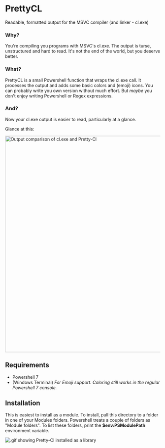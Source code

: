 # PrettyCL
Readable, formatted output for the MSVC compiler (and linker - cl.exe)


### Why?
You're compiling you programs with MSVC's cl.exe. The output is turse, unstructured and hard to read. It's not the end of the world, but you deserve better.

### What?
PrettyCL is a small Powershell function that wraps the cl.exe call. It processes the output and adds some basic colors and (emoji) icons. You can probably write you own version without much effort. But *maybe* you don't enjoy writing Powershell or Regex expressions.

### And?
Now your cl.exe output is easier to read, particularly at a glance.

Glance at this:

<img src="https://user-images.githubusercontent.com/29680165/121817635-df5a8b80-cc82-11eb-9af5-974cb1a98e30.png" alt="Output comparison of cl.exe and Pretty-Cl" width="700" />

## Requirements

* Powershell 7
* (Windows Terminal) *For Emoji support. Coloring still works in the regular Powershell 7 console.*

## Installation
This is easiest to install as a module. To install, pull this directory to a folder in one of your Modules folders.
Powershell treats a couple of folders as "Module folders". To list these folders, print the **$env:PSModulePath** environment variable.

<img src="https://user-images.githubusercontent.com/29680165/121817441-c9989680-cc81-11eb-96aa-f921335b1510.gif" alt=".gif showing Pretty-Cl installed as a library" />
